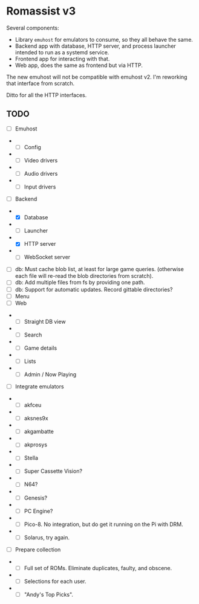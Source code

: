# Romassist v3

Several components:
- Library `emuhost` for emulators to consume, so they all behave the same.
- Backend app with database, HTTP server, and process launcher intended to run as a systemd service.
- Frontend app for interacting with that.
- Web app, does the same as frontend but via HTTP.

The new emuhost will not be compatible with emuhost v2. I'm reworking that interface from scratch.

Ditto for all the HTTP interfaces.

## TODO

- [ ] Emuhost
- - [ ] Config
- - [ ] Video drivers
- - [ ] Audio drivers
- - [ ] Input drivers
- [ ] Backend
- - [x] Database
- - [ ] Launcher
- - [x] HTTP server
- - [ ] WebSocket server
- [ ] db: Must cache blob list, at least for large game queries. (otherwise each file will re-read the blob directories from scratch).
- [ ] db: Add multiple files from fs by providing one path.
- [ ] db: Support for automatic updates. Record gittable directories?
- [ ] Menu
- [ ] Web
- - [ ] Straight DB view
- - [ ] Search
- - [ ] Game details
- - [ ] Lists
- - [ ] Admin / Now Playing
- [ ] Integrate emulators
- - [ ] akfceu
- - [ ] aksnes9x
- - [ ] akgambatte
- - [ ] akprosys
- - [ ] Stella
- - [ ] Super Cassette Vision?
- - [ ] N64?
- - [ ] Genesis?
- - [ ] PC Engine?
- - [ ] Pico-8. No integration, but do get it running on the Pi with DRM.
- - [ ] Solarus, try again.
- [ ] Prepare collection
- - [ ] Full set of ROMs. Eliminate duplicates, faulty, and obscene.
- - [ ] Selections for each user.
- - [ ] "Andy's Top Picks".
